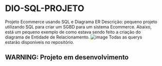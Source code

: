 # DIO-SQL-PROJETO
Projeto Ecommerce usando SQL e Diagrama ER
Descrição: pequeno projeto utilizando SQL para criar um SGBD para um sistema Ecommerce.
Abaixo, está um pequeno exemplo de como estava sendo feito a criação do diagrama de Entidade de Relacionamento.
![image](https://github.com/Caloka/DIO-SQL-PROJETO/assets/75040393/86d6310b-a143-4d6f-973f-7a97990d426d)
Todas as querys estarão disponíveis no repositório.
## WARNING: Projeto em desenvolvimento

